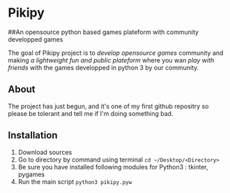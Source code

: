# Pikipy
##An opensource python based games plateform with community developped games

The goal of Pikipy project is to *develop opensource games* community and making *a lightweight fun and public plateform* where you wan *play with friends* with the games developped in python 3 by our community.

## About
The project has just begun, and it's one of my first github repositry so please be tolerant and tell me if I'm doing something bad.

## Installation
1. Download sources
2. Go to directory by command using terminal `cd ~/Desktop/<Directory>`
3. Be sure you have installed following modules for Python3 : tkinter, pygames
4. Run the main script `python3 pikipy.pyw`
